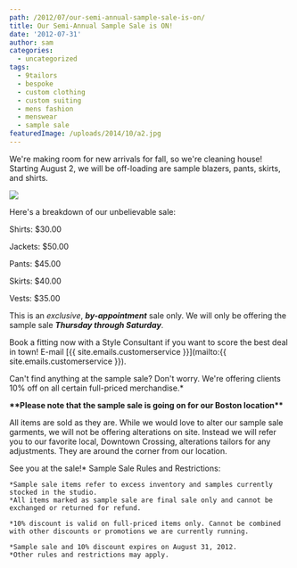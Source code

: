 ```yaml
---
path: /2012/07/our-semi-annual-sample-sale-is-on/
title: Our Semi-Annual Sample Sale is ON!
date: '2012-07-31'
author: sam
categories:
  - uncategorized
tags:
  - 9tailors
  - bespoke
  - custom clothing
  - custom suiting
  - mens fashion
  - menswear
  - sample sale
featuredImage: /uploads/2014/10/a2.jpg
---
```

We're making room for new arrivals for fall, so we're cleaning house! Starting August 2, we will be off-loading are sample blazers, pants, skirts, and shirts. 

[![](http://4.bp.blogspot.com/-8AJ8gc3610c/UA23HMwVs2I/AAAAAAAAMlw/bH9TPemHxo0/s640/sample_sale_2012071.jpg)](http://4.bp.blogspot.com/-8AJ8gc3610c/UA23HMwVs2I/AAAAAAAAMlw/bH9TPemHxo0/s1600/sample_sale_2012071.jpg)

Here's a breakdown of our unbelievable sale: 

Shirts: $30.00

Jackets: $50.00

Pants: $45.00

Skirts: $40.00

Vests: $35.00

This is an _exclusive_, _**by-appointment**_ sale only. We will only be offering the sample sale **_Thursday through Saturday_**.

Book a fitting now with a Style Consultant if you want to score the best deal in town! E-mail [{{ site.emails.customerservice }}](mailto:{{ site.emails.customerservice }}). 

Can't find anything at the sample sale? Don't worry. We're offering clients 10% off on all certain full-priced merchandise.\*

**\*\*Please note that the sample sale is going on for our Boston location\*\***

All items are sold as they are. While we would love to alter our sample sale garments, we will not be offering alterations on site. Instead we will refer you to our favorite local, Downtown Crossing, alterations tailors for any adjustments. They are around the corner from our location.

See you at the sale!\* Sample Sale Rules and Restrictions: 

	*Sample sale items refer to excess inventory and samples currently stocked in the studio.
	*All items marked as sample sale are final sale only and cannot be exchanged or returned for refund.  

	*10% discount is valid on full-priced items only. Cannot be combined with other discounts or promotions we are currently running. 

	*Sample sale and 10% discount expires on August 31, 2012. 
	*Other rules and restrictions may apply.